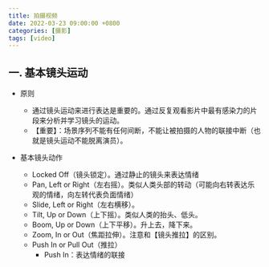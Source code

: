 ```yaml
---
title: 拍摄视频
date: 2022-03-23 09:00:00 +0800
categories: [摄影]
tags: [video]
---
```


## 一. 基本镜头运动

* 原则
  * 通过镜头运动来进行表达是重要的。通过反复观看影片中最有感染力的片段来分析并学习镜头的运动。
  * 【重要】：场景序列不能有任何间断，不能让被拍摄的人物的联接中断（也就是镜头运动不能脱离演员）。

* 基本镜头动作
  * Locked Off（镜头锁定）。通过静止的镜头来表达情绪
  * Pan, Left or Right（左右摇）。类似人类头部的转动（可能向右转表达乐观的情绪，向左转代表负面情绪）
  * Slide, Left or Right（左右横移）。
  * Tilt, Up or Down（上下摇）。类似人类的抬头、低头。
  * Boom, Up or Down（上下平移）。升上去，降下来。
  * Zoom, In or Out（焦距拉伸）。注意和【镜头推拉】的区别。
  * Push In or Pull Out（推拉）
    * Push In：表达情绪的联接

